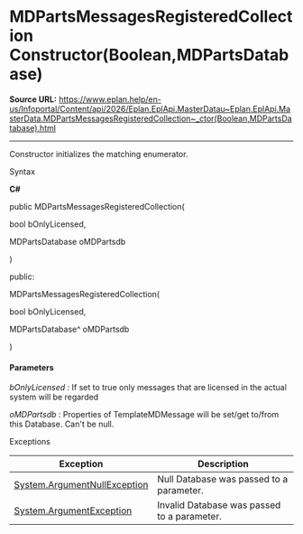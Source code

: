 # MDPartsMessagesRegisteredCollection Constructor(Boolean,MDPartsDatabase)

**Source URL:** https://www.eplan.help/en-us/Infoportal/Content/api/2026/Eplan.EplApi.MasterDatau~Eplan.EplApi.MasterData.MDPartsMessagesRegisteredCollection~_ctor(Boolean,MDPartsDatabase).html

---

Constructor initializes the matching enumerator.

Syntax

**C#**



public MDPartsMessagesRegisteredCollection( 

   bool bOnlyLicensed,

   MDPartsDatabase oMDPartsdb

)

public:

MDPartsMessagesRegisteredCollection( 

   bool bOnlyLicensed,

   MDPartsDatabase^ oMDPartsdb

)


#### Parameters

*bOnlyLicensed*
:   If set to true only messages that are licensed in the actual system will be regarded

*oMDPartsdb*
:   Properties of TemplateMDMessage will be set/get to/from this Database. Can't be null.

Exceptions

| Exception | Description |
| --- | --- |
| [System.ArgumentNullException](#) | Null Database was passed to a parameter. |
| [System.ArgumentException](#) | Invalid Database was passed to a parameter. |
